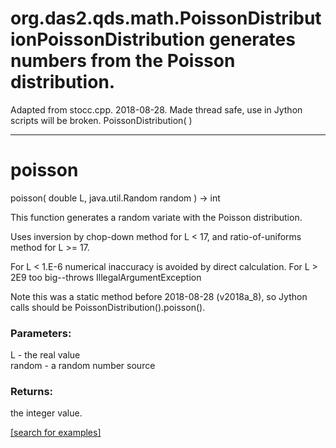 # org.das2.qds.math.PoissonDistributionPoissonDistribution generates numbers from the Poisson distribution.
 Adapted from stocc.cpp. 
 2018-08-28.  Made thread safe, use in Jython scripts will be broken.
PoissonDistribution( )


***
<a name="poisson"></a>
# poisson
poisson( double L, java.util.Random random ) &rarr; int

This function generates a random variate with the Poisson distribution.

 Uses inversion by chop-down method for L &lt; 17, and ratio-of-uniforms
 method for L &gt;= 17.

 For L &lt; 1.E-6 numerical inaccuracy is avoided by direct calculation.
 For L &gt; 2E9 too big--throws IllegalArgumentException
 
 Note this was a static method before 2018-08-28 (v2018a_8), so Jython calls
 should be PoissonDistribution().poisson().

### Parameters:
L - the real value
<br>random - a random number source

### Returns:
the integer value.

<a href="https://github.com/autoplot/dev/search?q=poisson&unscoped_q=poisson">[search for examples]</a>

